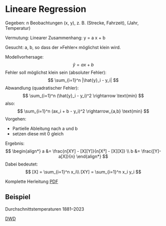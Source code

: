 # Lineare Regression

Gegeben: n Beobachtungen (x, y), z. B. (Strecke, Fahrzeit), (Jahr, Temperatur)

Vermutung: Linearer Zusammenhang: y = a x + b

Gesucht: a, b, so dass der »Fehler« möglichst klein wird.

Modellvorhersage:
$$
\hat{y} = ax + b
$$
Fehler soll möglichst klein sein
(absoluter Fehler):
$$
\sum_{i=1}^n |\hat{y}_i - y_i|
$$
Abwandlung (quadratischer Fehler):
$$
\sum_{i=1}^n (\hat{y}_i - y_i)^2 \rightarrow \text{min}
$$
also:
$$
\sum_{i=1}^n (ax_i + b - y_i)^2 \rightarrow_{a,b} \text{min}
$$
Vorgehen:
- Partielle Ableitung nach a und b
- setzen diese mit 0 gleich

Ergebnis:
$$
\begin{align*}
a &= \frac{n[XY] - [X][Y]}{n[X²] - [X][X]} \\
b &= \frac{[Y]- a[X]}{n}
\end{align*}
$$
Dabei bedeutet:
$$
[X] = \sum_{i=1}^n x_i\\
[XY] = \sum_{i=1}^n x_i y_i
$$

Komplette Herleitung [PDF](linreg.pdf)

## Beispiel

Durchschnittstemperaturen 1881–2023

[DWD](https://www.dwd.de/DE/leistungen/zeitreihen/zeitreihen.html)